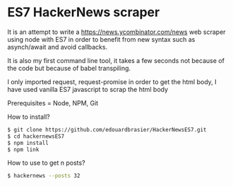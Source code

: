 # ES7 HackerNews scraper

It is an attempt to write a https://news.ycombinator.com/news web scraper using node with ES7
in order to benefit from new syntax such as asynch/await and avoid callbacks.

It is also my first command line tool, it takes a few seconds not because of the code but because of babel transpiling.

I only imported request, request-promise in order to get the html body, I have used vanilla ES7 javascript to scrap the html body

Prerequisites = Node, NPM, Git

How to install?

```sh
$ git clone https://github.com/edouardbrasier/HackerNewsES7.git
$ cd hackernewsES7
$ npm install
$ npm link
```

How to use to get n posts?

```sh
$ hackernews --posts 32
```

